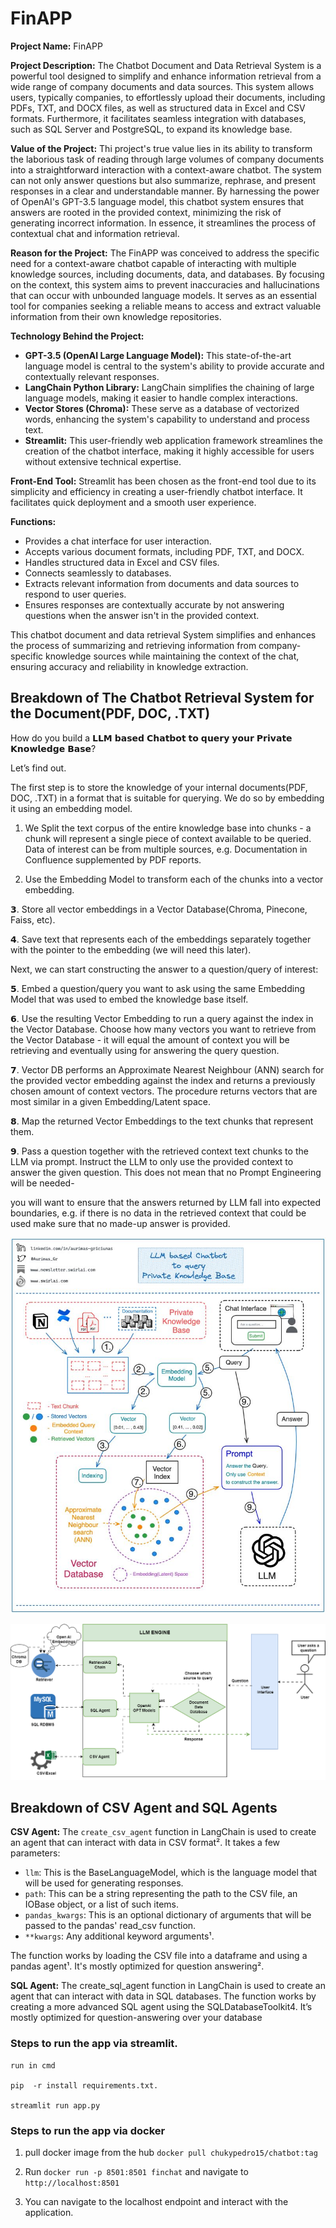 # FinAPP
**Project Name:** FinAPP

**Project Description:**
The Chatbot Document and Data Retrieval System is a powerful tool designed to simplify and enhance information retrieval from a wide range of company documents and data sources. This system allows users, typically companies, to effortlessly upload their documents, including PDFs, TXT, and DOCX files, as well as structured data in Excel and CSV formats. Furthermore, it facilitates seamless integration with databases, such as SQL Server and PostgreSQL, to expand its knowledge base. 

**Value of the Project:**
Thi project's true value lies in its ability to transform the laborious task of reading through large volumes of company documents into a straightforward interaction with a context-aware chatbot. The system can not only answer questions but also summarize, rephrase, and present responses in a clear and understandable manner. By harnessing the power of OpenAI's GPT-3.5 language model, this chatbot system ensures that answers are rooted in the provided context, minimizing the risk of generating incorrect information. In essence, it streamlines the process of contextual chat and information retrieval.

**Reason for the Project:**
The FinAPP was conceived to address the specific need for a context-aware chatbot capable of interacting with multiple knowledge sources, including documents, data, and databases. By focusing on the context, this system aims to prevent inaccuracies and hallucinations that can occur with unbounded language models. It serves as an essential tool for companies seeking a reliable means to access and extract valuable information from their own knowledge repositories.

**Technology Behind the Project:**
- **GPT-3.5 (OpenAI Large Language Model):** This state-of-the-art language model is central to the system's ability to provide accurate and contextually relevant responses.
- **LangChain Python Library:** LangChain simplifies the chaining of large language models, making it easier to handle complex interactions.
- **Vector Stores (Chroma):** These serve as a database of vectorized words, enhancing the system's capability to understand and process text.
- **Streamlit:** This user-friendly web application framework streamlines the creation of the chatbot interface, making it highly accessible for users without extensive technical expertise.

**Front-End Tool:**
Streamlit has been chosen as the front-end tool due to its simplicity and efficiency in creating a user-friendly chatbot interface. It facilitates quick deployment and a smooth user experience.

**Functions:**
- Provides a chat interface for user interaction.
- Accepts various document formats, including PDF, TXT, and DOCX.
- Handles structured data in Excel and CSV files.
- Connects seamlessly to databases.
- Extracts relevant information from documents and data sources to respond to user queries.
- Ensures responses are contextually accurate by not answering questions when the answer isn't in the provided context.

This chatbot document and data retrieval System simplifies and enhances the process of summarizing and retrieving information from company-specific knowledge sources while maintaining the context of the chat, ensuring accuracy and reliability in knowledge extraction.


## Breakdown of The Chatbot Retrieval System for the Document(PDF, DOC, .TXT)
How do you build a 𝗟𝗟𝗠 𝗯𝗮𝘀𝗲𝗱 𝗖𝗵𝗮𝘁𝗯𝗼𝘁 𝘁𝗼 𝗾𝘂𝗲𝗿𝘆 𝘆𝗼𝘂𝗿 𝗣𝗿𝗶𝘃𝗮𝘁𝗲 𝗞𝗻𝗼𝘄𝗹𝗲𝗱𝗴𝗲 𝗕𝗮𝘀𝗲?

Let’s find out.

The first step is to store the knowledge of your internal documents(PDF, DOC, .TXT) in a format that is suitable for querying. We do so by embedding it using an embedding model.

1. We Split the text corpus of the entire knowledge base into chunks - a chunk will represent a single piece of context available to be queried. Data of interest can be from multiple sources, e.g. Documentation in Confluence supplemented by PDF reports.

2. Use the Embedding Model to transform each of the chunks into a vector embedding.

𝟯.  Store all vector embeddings in a Vector Database(Chroma, Pinecone, Faiss, etc).

𝟰.  Save text that represents each of the embeddings separately together with the pointer to the embedding (we will need this later).

Next, we can start constructing the answer to a question/query of interest:

𝟱.  Embed a question/query you want to ask using the same Embedding Model that was used to embed the knowledge base itself.

𝟲.  Use the resulting Vector Embedding to run a query against the index in the Vector Database. Choose how many vectors you want to retrieve from the Vector Database - it will equal the amount of context you will be retrieving and eventually using for answering the query question.

𝟳.  Vector DB performs an Approximate Nearest Neighbour (ANN) search for the provided vector embedding against the index and returns a previously chosen amount of context vectors. The procedure returns vectors that are most similar in a given Embedding/Latent space. 

𝟴.  Map the returned Vector Embeddings to the text chunks that represent them.

𝟵.  Pass a question together with the retrieved context text chunks to the LLM via prompt. Instruct the LLM to only use the provided context to answer the given question. This does not mean that no Prompt Engineering will be needed-

you will want to ensure that the answers returned by LLM fall into expected boundaries, e.g. if there is no data in the retrieved context that could be used make sure that no made-up answer is provided.

![Document retreiver](https://github.com/okoliechykwuka/finance_chatbot/blob/main/img/lll_chatbot%20flowchart.jpeg)




![Architecture_Diagram](https://github.com/okoliechykwuka/finance_chatbot/blob/main/img/finapp.drawio.png)


## Breakdown of CSV Agent and SQL Agents

**CSV Agent:** The `create_csv_agent` function in LangChain is used to create an agent that can interact with data in CSV format². It takes a few parameters:

- `llm`: This is the BaseLanguageModel, which is the language model that will be used for generating responses.
- `path`: This can be a string representing the path to the CSV file, an IOBase object, or a list of such items.
- `pandas_kwargs`: This is an optional dictionary of arguments that will be passed to the pandas' read_csv function.
- `**kwargs`: Any additional keyword arguments¹.

The function works by loading the CSV file into a dataframe and using a pandas agent¹. It's mostly optimized for question answering². 


**SQL Agent:** The create_sql_agent function in LangChain is used to create an agent that can interact with data in SQL databases. The function works by creating a more advanced SQL agent using the SQLDatabaseToolkit4. 
               It’s mostly optimized for question-answering over your database

### Steps to run the app via streamlit.
```
run in cmd

pip  -r install requirements.txt.

streamlit run app.py
```

### Steps to run the app via docker

1. pull docker image from the hub  `docker pull chukypedro15/chatbot:tag`

2. Run  `docker run -p 8501:8501 finchat` and navigate to `http://localhost:8501`

3. You can navigate to the localhost endpoint and interact with the application.




 
